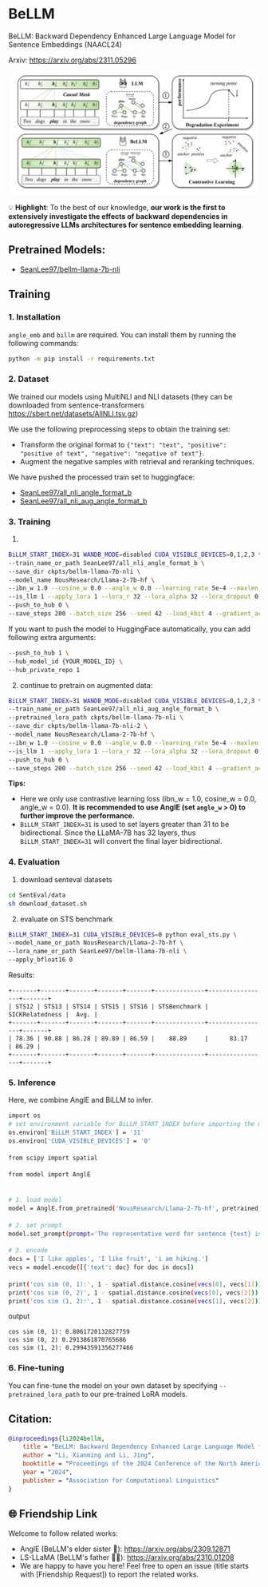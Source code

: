 # BeLLM

BeLLM: Backward Dependency Enhanced Large Language Model for Sentence Embeddings (NAACL24)

Arxiv: https://arxiv.org/abs/2311.05296

<p align="center">
<img src="./assets/framework.jpg" width="800" />
</p>

💡 **Highlight**: To the best of our knowledge, **our work is the first to extensively investigate the effects of backward dependencies in autoregressive LLMs architectures for sentence embedding learning**. 

## Pretrained Models:

- [SeanLee97/bellm-llama-7b-nli](https://huggingface.co/SeanLee97/bellm-llama-7b-nli)


## Training


### 1. Installation

`angle_emb` and `billm` are required. You can install them by running the following commands:

```bash
python -m pip install -r requirements.txt
```

### 2. Dataset

We trained our models using MultiNLI and NLI datasets (they can be downloaded from sentence-transformers https://sbert.net/datasets/AllNLI.tsv.gz)

We use the following preprocessing steps to obtain the training set:
- Transform the original format to `{"text": "text", "positive": "positive of text", "negative": "negative of text"}`.
- Augment the negative samples with retrieval and reranking techniques.

We have pushed the processed train set to huggingface:
- [SeanLee97/all_nli_angle_format_b](https://huggingface.co/datasets/SeanLee97/all_nli_angle_format_b)
- [SeanLee97/all_nli_aug_angle_format_b](https://huggingface.co/datasets/SeanLee97/all_nli_aug_angle_format_b)


### 3. Training

1) 
```bash
BiLLM_START_INDEX=31 WANDB_MODE=disabled CUDA_VISIBLE_DEVICES=0,1,2,3 torchrun --nproc_per_node=4 --master_port=1234 train.py \
--train_name_or_path SeanLee97/all_nli_angle_format_b \
--save_dir ckpts/bellm-llama-7b-nli \
--model_name NousResearch/Llama-2-7b-hf \
--ibn_w 1.0 --cosine_w 0.0 --angle_w 0.0 --learning_rate 5e-4 --maxlen 60 \
--is_llm 1 --apply_lora 1 --lora_r 32 --lora_alpha 32 --lora_dropout 0.1 \
--push_to_hub 0 \
--save_steps 200 --batch_size 256 --seed 42 --load_kbit 4 --gradient_accumulation_steps 4 --epochs 1 --fp16 1
```

If you want to push the model to HuggingFace automatically, you can add following extra arguments:

```bash
--push_to_hub 1 \
--hub_model_id {YOUR_MODEL_ID} \
--hub_private_repo 1
```

2) continue to pretrain on augmented data:

```bash
BiLLM_START_INDEX=31 WANDB_MODE=disabled CUDA_VISIBLE_DEVICES=0,1,2,3 torchrun --nproc_per_node=4 --master_port=1234 train.py \
--train_name_or_path SeanLee97/all_nli_aug_angle_format_b \
--pretrained_lora_path ckpts/bellm-llama-7b-nli \
--save_dir ckpts/bellm-llama-7b-nli-2 \
--model_name NousResearch/Llama-2-7b-hf \
--ibn_w 1.0 --cosine_w 0.0 --angle_w 0.0 --learning_rate 5e-4 --maxlen 60 \
--is_llm 1 --apply_lora 1 --lora_r 32 --lora_alpha 32 --lora_dropout 0.1 \
--push_to_hub 0 \
--save_steps 200 --batch_size 256 --seed 42 --load_kbit 4 --gradient_accumulation_steps 4 --epochs 1 --fp16 1
```


**Tips:**

- Here we only use contrastive learning loss (ibn_w = 1.0, cosine_w = 0.0, angle_w = 0.0). **It is recommended to use AnglE (set `angle_w` > 0) to further improve the performance.**
- `BiLLM_START_INDEX=31` is used to set layers greater than 31 to be bidirectional. Since the LLaMA-7B has 32 layers, thus `BiLLM_START_INDEX=31` will convert the final layer bidirectional.


### 4. Evaluation

1) download senteval datasets

```bash
cd SentEval/data
sh download_dataset.sh
```

2) evaluate on STS benchmark
```bash
BiLLM_START_INDEX=31 CUDA_VISIBLE_DEVICES=0 python eval_sts.py \
--model_name_or_path NousResearch/Llama-2-7b-hf \
--lora_name_or_path SeanLee97/bellm-llama-7b-nli \
--apply_bfloat16 0
```

Results:

```
+-------+-------+-------+-------+-------+--------------+-----------------+-------+
| STS12 | STS13 | STS14 | STS15 | STS16 | STSBenchmark | SICKRelatedness |  Avg. |
+-------+-------+-------+-------+-------+--------------+-----------------+-------+
| 78.36 | 90.88 | 86.28 | 89.89 | 86.59 |    88.89     |      83.17      | 86.29 |
+-------+-------+-------+-------+-------+--------------+-----------------+-------+
```


### 5. Inference

Here, we combine AnglE and BiLLM to infer.

```bash
import os
# set environment variable for BiLLM_START_INDEX before importing the model
os.environ['BiLLM_START_INDEX'] = '31'
os.environ['CUDA_VISIBLE_DEVICES'] = '0'

from scipy import spatial

from model import AnglE


# 1. load model
model = AnglE.from_pretrained('NousResearch/Llama-2-7b-hf', pretrained_lora_path='SeanLee97/bellm-llama-7b-nli').cuda()

# 2. set prompt
model.set_prompt(prompt='The representative word for sentence {text} is:"')

# 3. encode
docs = ['I like apples', 'I like fruit', 'i am hiking.']
vecs = model.encode([{'text': doc} for doc in docs])

print('cos sim (0, 1):', 1 - spatial.distance.cosine(vecs[0], vecs[1]))
print('cos sim (0, 2)', 1 - spatial.distance.cosine(vecs[0], vecs[2]))
print('cos sim (1, 2):', 1 - spatial.distance.cosine(vecs[1], vecs[2]))
```

output

```
cos sim (0, 1): 0.8061720132827759
cos sim (0, 2) 0.2913861870765686
cos sim (1, 2): 0.29943591356277466
```

### 6. Fine-tuning

You can fine-tune the model on your own dataset by specifying `--pretrained_lora_path` to our pre-trained LoRA models.



## Citation:

```bibtex
@inproceedings{li2024bellm,
    title = "BeLLM: Backward Dependency Enhanced Large Language Model for Sentence Embeddings",
    author = "Li, Xianming and Li, Jing",
    booktitle = "Proceedings of the 2024 Conference of the North American Chapter of the Association for Computational Linguistics",
    year = "2024",
    publisher = "Association for Computational Linguistics"
}
```

## 🌐 Friendship Link

Welcome to follow related works:

- AnglE (BeLLM's elder sister 👭): https://arxiv.org/abs/2309.12871
- LS-LLaMA (BeLLM's father 👨🏻): https://arxiv.org/abs/2310.01208
- We are happy to have you here! Feel free to open an issue (title starts with [Friendship Request]) to report the related works.
